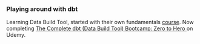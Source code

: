 ### Playing around with dbt

Learning Data Build Tool, started with their own fundamentals [course](https://courses.getdbt.com/courses/fundamentals). Now completing [The Complete dbt (Data Build Tool) Bootcamp: Zero to Hero
](https://www.udemy.com/course/complete-dbt-data-build-tool-bootcamp-zero-to-hero-learn-dbt/) on Udemy.